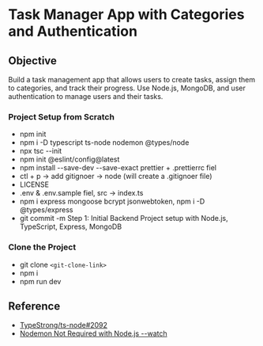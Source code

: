 # Task Manager App with Categories and Authentication

## Objective

Build a task management app that allows users to create tasks, assign them to categories, and track their progress. Use Node.js, MongoDB, and user authentication to manage users and their tasks.

### Project Setup from Scratch

- npm init
- npm i -D typescript ts-node nodemon @types/node
- npx tsc --init
- npm init @eslint/config@latest
- npm install --save-dev --save-exact prettier + .prettierrc fiel
- ctl + p -> add gitignoer -> node (will create a .gitignoer file)
- LICENSE
- .env & .env.sample fiel, src -> index.ts
- npm i express mongoose bcrypt jsonwebtoken, npm i -D @types/express
- git commit -m Step 1: Initial Backend Project setup with Node.js, TypeScript, Express, MongoDB

### Clone the Project

- git clone `<git-clone-link>`
- npm i
- npm run dev

## Reference

- [TypeStrong/ts-node#2092](https://github.com/TypeStrong/ts-node/issues/2092)
- [Nodemon Not Required with Node.js --watch](https://nodejs.org/docs/v20.17.0/api/cli.html#--watch)
